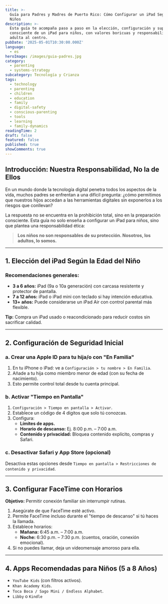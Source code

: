 ```yaml
---
title: >-
  Guía para Padres y Madres de Puerto Rico: Cómo Configurar un iPad Seguro para
  Niños
description: >-
  Esta guía te acompaña paso a paso en la elección, configuración y supervisión
  consciente de un iPad para niños, con valores boricuas y responsabilidad
  adulta al centro.
pubDate: '2025-05-01T10:30:00.000Z'
language:
  - es
heroImage: /images/guia-padres.jpg
category:
  - parenting
  - systems-strategy
subcategory: Tecnología y Crianza
tags:
  - technology
  - parenting
  - children
  - education
  - family
  - digital-safety
  - conscious-parenting
  - tools
  - learning
  - family-dynamics
readingTime: 2
draft: false
featured: false
published: true
showComments: true
---
```


## Introducción: Nuestra Responsabilidad, No la de Ellos

En un mundo donde la tecnología digital penetra todos los aspectos de la vida, muchos padres se enfrentan a una difícil pregunta: ¿cómo permitimos que nuestros hijos accedan a las herramientas digitales sin exponerlos a los riesgos que conllevan?

La respuesta no se encuentra en la prohibición total, sino en la preparación consciente. Esta guía no solo enseña a configurar un iPad para niños, sino que plantea una responsabilidad ética:

> **Los niños no son responsables de su protección. Nosotros, los adultos, lo somos.**

---

## 1. Elección del iPad Según la Edad del Niño

### Recomendaciones generales:

- **3 a 6 años:** iPad (9a o 10a generación) con carcasa resistente y protector de pantalla.
- **7 a 12 años:** iPad o iPad mini con teclado si hay intención educativa.
- **13+ años:** Puede considerarse un iPad Air con control parental más flexible.

**Tip:** Compra un iPad usado o reacondicionado para reducir costos sin sacrificar calidad.

---

## 2. Configuración de Seguridad Inicial

### a. Crear una Apple ID para tu hija/o con "En Familia"

1. En tu iPhone o iPad: ve a `Configuración > tu nombre > En Familia`.
2. Añade a tu hija como miembro menor de edad (con su fecha de nacimiento).
3. Esto permite control total desde tu cuenta principal.

### b. Activar "Tiempo en Pantalla"

1. `Configuración > Tiempo en pantalla > Activar`.
2. Establece un código de 4 dígitos que solo tú conozcas.
3. Configura:
   - **Límites de apps.**
   - **Horario de descanso:** Ej. 8:00 p.m. – 7:00 a.m.
   - **Contenido y privacidad:** Bloquea contenido explícito, compras y Safari.

### c. Desactivar Safari y App Store (opcional)

Desactiva estas opciones desde `Tiempo en pantalla > Restricciones de contenido y privacidad`.

---

## 3. Configurar FaceTime con Horarios

**Objetivo:** Permitir conexión familiar sin interrumpir rutinas.

1. Asegúrate de que FaceTime esté activo.
2. Permite FaceTime incluso durante el "tiempo de descanso" si tú haces la llamada.
3. Establece horarios:
   - **Mañana:** 6:45 a.m. – 7:00 a.m.
   - **Noche:** 6:30 p.m. – 7:30 p.m. (cuentos, oración, conexión emocional).
4. Si no puedes llamar, deja un videomensaje amoroso para ella.

---

## 4. Apps Recomendadas para Niños (5 a 8 Años)

- `YouTube Kids` (con filtros activos).
- `Khan Academy Kids`.
- `Toca Boca / Sago Mini / Endless Alphabet`.
- `Libby` o `Kindle`
